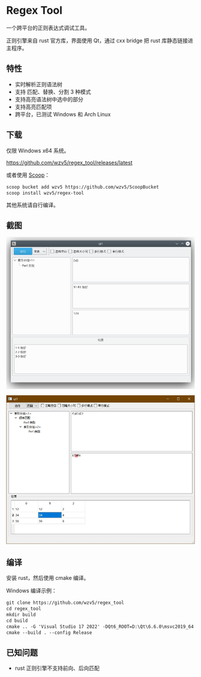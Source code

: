 # Regex Tool

一个跨平台的正则表达式调试工具。

正则引擎来自 rust 官方库，界面使用 Qt，通过 cxx bridge 把 rust 库静态链接进主程序。

## 特性

* 实时解析正则语法树
* 支持 匹配、替换、分割 3 种模式
* 支持高亮语法树中选中的部分
* 支持高亮匹配项
* 跨平台，已测试 Windows 和 Arch Linux

## 下载

仅限 Windows x64 系统。

<https://github.com/wzv5/regex_tool/releases/latest>

或者使用 [Scoop](https://scoop.sh)：

```
scoop bucket add wzv5 https://github.com/wzv5/ScoopBucket
scoop install wzv5/regex-tool
```

其他系统请自行编译。

## 截图

![screenshot_1](screenshot_1.jpg)

![screenshot_2](screenshot_2.jpg)

## 编译

安装 rust，然后使用 cmake 编译。

Windows 编译示例：

```shell
git clone https://github.com/wzv5/regex_tool
cd regex_tool
mkdir build
cd build
cmake .. -G 'Visual Studio 17 2022' -DQt6_ROOT=D:\Qt\6.6.0\msvc2019_64
cmake --build . --config Release
```

## 已知问题

* rust 正则引擎不支持前向、后向匹配
